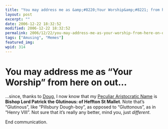 ```yaml
---
title: "You may address me as &amp;#8220;Your Worship&amp;#8221; from here on out&amp;#8230;"
layout: post
excerpt: ""
date: 2006-12-22 18:32:52
modified: 2006-12-22 18:32:52
permalink: 2006/12/22/you-may-address-me-as-your-worship-from-here-on-out/index.html
tags: ["Amusing", "Memes"]
featured_img: 
wpid: 314
---
```


# You may address me as &#8220;Your Worship&#8221; from here on out&#8230;

…since, thanks to [Doug](http://ballsandwalnuts.com/?p=1564), I now know that my [Peculiar Aristocratic Name](http://www.masquerademaskarts.com/memes/peculiartitle.php) is **Bishop Lord Patrick the Glutinous: of Heffton St Mallet**. Note that’s “Glutinous”, like “Pillsbury Dough-boy”, as opposed to “Gluttonous”, as in “Henry VIII”. Not sure that it’s really any better, mind you, just *different*.

End communication.